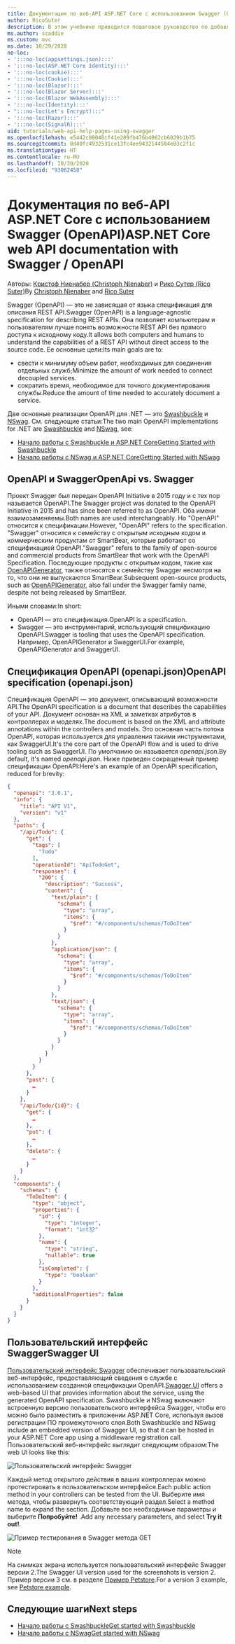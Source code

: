 ```yaml
---
title: Документация по веб-API ASP.NET Core с использованием Swagger (OpenAPI)
author: RicoSuter
description: В этом учебнике приводится пошаговое руководство по добавлению Swagger для составления документации и страниц справки к приложению веб-API.
ms.author: scaddie
ms.custom: mvc
ms.date: 10/29/2020
no-loc:
- ':::no-loc(appsettings.json):::'
- ':::no-loc(ASP.NET Core Identity):::'
- ':::no-loc(cookie):::'
- ':::no-loc(Cookie):::'
- ':::no-loc(Blazor):::'
- ':::no-loc(Blazor Server):::'
- ':::no-loc(Blazor WebAssembly):::'
- ':::no-loc(Identity):::'
- ":::no-loc(Let's Encrypt):::"
- ':::no-loc(Razor):::'
- ':::no-loc(SignalR):::'
uid: tutorials/web-api-help-pages-using-swagger
ms.openlocfilehash: e5442c88048cf41e289fb476b4082cb6029b1b75
ms.sourcegitcommit: 0d40fc4932531ce13fc4ee9432144584e03c2f1c
ms.translationtype: HT
ms.contentlocale: ru-RU
ms.lasthandoff: 10/30/2020
ms.locfileid: "93062458"
---
```

# <a name="aspnet-core-web-api-documentation-with-swagger--openapi"></a><span data-ttu-id="59495-103">Документация по веб-API ASP.NET Core с использованием Swagger (OpenAPI)</span><span class="sxs-lookup"><span data-stu-id="59495-103">ASP.NET Core web API documentation with Swagger / OpenAPI</span></span>

<span data-ttu-id="59495-104">Авторы: [Кристоф Ниенабер (Christoph Nienaber)](https://twitter.com/zuckerthoben) и [Рико Сутер (Rico Suter)](https://blog.rsuter.com/)</span><span class="sxs-lookup"><span data-stu-id="59495-104">By [Christoph Nienaber](https://twitter.com/zuckerthoben) and [Rico Suter](https://blog.rsuter.com/)</span></span>

<span data-ttu-id="59495-105">Swagger (OpenAPI) — это не зависящая от языка спецификация для описания REST API.</span><span class="sxs-lookup"><span data-stu-id="59495-105">Swagger (OpenAPI) is a language-agnostic specification for describing REST APIs.</span></span> <span data-ttu-id="59495-106">Она позволяет компьютерам и пользователям лучше понять возможности REST API без прямого доступа к исходному коду.</span><span class="sxs-lookup"><span data-stu-id="59495-106">It allows both computers and humans to understand the capabilities of a REST API without direct access to the source code.</span></span> <span data-ttu-id="59495-107">Ее основные цели:</span><span class="sxs-lookup"><span data-stu-id="59495-107">Its main goals are to:</span></span>

* <span data-ttu-id="59495-108">свести к минимуму объем работ, необходимых для соединения отдельных служб;</span><span class="sxs-lookup"><span data-stu-id="59495-108">Minimize the amount of work needed to connect decoupled services.</span></span>
* <span data-ttu-id="59495-109">сократить время, необходимое для точного документирования службы.</span><span class="sxs-lookup"><span data-stu-id="59495-109">Reduce the amount of time needed to accurately document a service.</span></span>

<span data-ttu-id="59495-110">Две основные реализации OpenAPI для .NET — это [Swashbuckle](https://github.com/domaindrivendev/Swashbuckle.AspNetCore) и [NSwag](https://github.com/RicoSuter/NSwag). См. следующие статьи:</span><span class="sxs-lookup"><span data-stu-id="59495-110">The two main OpenAPI implementations for .NET are [Swashbuckle](https://github.com/domaindrivendev/Swashbuckle.AspNetCore) and [NSwag](https://github.com/RicoSuter/NSwag), see:</span></span>

* [<span data-ttu-id="59495-111">Начало работы с Swashbuckle и ASP.NET Core</span><span class="sxs-lookup"><span data-stu-id="59495-111">Getting Started with Swashbuckle</span></span>](xref:tutorials/get-started-with-swashbuckle)
* [<span data-ttu-id="59495-112">Начало работы с NSwag и ASP.NET Core</span><span class="sxs-lookup"><span data-stu-id="59495-112">Getting Started with NSwag</span></span>](xref:tutorials/get-started-with-nswag)

## <a name="openapi-vs-swagger"></a><span data-ttu-id="59495-113">OpenAPI и Swagger</span><span class="sxs-lookup"><span data-stu-id="59495-113">OpenApi vs. Swagger</span></span>

<span data-ttu-id="59495-114">Проект Swagger был передан OpenAPI Initiative в 2015 году и с тех пор называется OpenAPI.</span><span class="sxs-lookup"><span data-stu-id="59495-114">The Swagger project was donated to the OpenAPI Initiative in 2015 and has since been referred to as OpenAPI.</span></span> <span data-ttu-id="59495-115">Оба имени взаимозаменяемы.</span><span class="sxs-lookup"><span data-stu-id="59495-115">Both names are used interchangeably.</span></span> <span data-ttu-id="59495-116">Но "OpenAPI" относится к спецификации.</span><span class="sxs-lookup"><span data-stu-id="59495-116">However, "OpenAPI" refers to the specification.</span></span> <span data-ttu-id="59495-117">"Swagger" относится к семейству с открытым исходным кодом и коммерческим продуктам от SmartBear, которые работают со спецификацией OpenAPI.</span><span class="sxs-lookup"><span data-stu-id="59495-117">"Swagger" refers to the family of open-source and commercial products from SmartBear that work with the OpenAPI Specification.</span></span> <span data-ttu-id="59495-118">Последующие продукты с открытым кодом, такие как [OpenAPIGenerator](https://github.com/OpenAPITools/openapi-generator), также относятся к семейству Swagger несмотря на то, что они не выпускаются SmartBear.</span><span class="sxs-lookup"><span data-stu-id="59495-118">Subsequent open-source products, such as [OpenAPIGenerator](https://github.com/OpenAPITools/openapi-generator), also fall under the Swagger family name, despite not being released by SmartBear.</span></span>

<span data-ttu-id="59495-119">Иными словами:</span><span class="sxs-lookup"><span data-stu-id="59495-119">In short:</span></span>

* <span data-ttu-id="59495-120">OpenAPI — это спецификация.</span><span class="sxs-lookup"><span data-stu-id="59495-120">OpenAPI is a specification.</span></span>
* <span data-ttu-id="59495-121">Swagger — это инструментарий, использующий спецификацию OpenAPI.</span><span class="sxs-lookup"><span data-stu-id="59495-121">Swagger is tooling that uses the OpenAPI specification.</span></span> <span data-ttu-id="59495-122">Например, OpenAPIGenerator и SwaggerUI.</span><span class="sxs-lookup"><span data-stu-id="59495-122">For example, OpenAPIGenerator and SwaggerUI.</span></span>

## <a name="openapi-specification-openapijson"></a><span data-ttu-id="59495-123">Спецификация OpenAPI (openapi.json)</span><span class="sxs-lookup"><span data-stu-id="59495-123">OpenAPI specification (openapi.json)</span></span>

<span data-ttu-id="59495-124">Спецификация OpenAPI — это документ, описывающий возможности API.</span><span class="sxs-lookup"><span data-stu-id="59495-124">The OpenAPI specification is a document that describes the capabilities of your API.</span></span> <span data-ttu-id="59495-125">Документ основан на XML и заметках атрибутов в контроллерах и моделях.</span><span class="sxs-lookup"><span data-stu-id="59495-125">The document is based on the XML and attribute annotations within the controllers and models.</span></span> <span data-ttu-id="59495-126">Это основная часть потока OpenAPI, которая используется для управления такими инструментами, как SwaggerUI.</span><span class="sxs-lookup"><span data-stu-id="59495-126">It's the core part of the OpenAPI flow and is used to drive tooling such as SwaggerUI.</span></span> <span data-ttu-id="59495-127">По умолчанию он называется *openapi.json*.</span><span class="sxs-lookup"><span data-stu-id="59495-127">By default, it's named *openapi.json*.</span></span> <span data-ttu-id="59495-128">Ниже приведен сокращенный пример спецификации OpenAPI:</span><span class="sxs-lookup"><span data-stu-id="59495-128">Here's an example of an OpenAPI specification, reduced for brevity:</span></span>

```json
{
  "openapi": "3.0.1",
  "info": {
    "title": "API V1",
    "version": "v1"
  },
  "paths": {
    "/api/Todo": {
      "get": {
        "tags": [
          "Todo"
        ],
        "operationId": "ApiTodoGet",
        "responses": {
          "200": {
            "description": "Success",
            "content": {
              "text/plain": {
                "schema": {
                  "type": "array",
                  "items": {
                    "$ref": "#/components/schemas/ToDoItem"
                  }
                }
              },
              "application/json": {
                "schema": {
                  "type": "array",
                  "items": {
                    "$ref": "#/components/schemas/ToDoItem"
                  }
                }
              },
              "text/json": {
                "schema": {
                  "type": "array",
                  "items": {
                    "$ref": "#/components/schemas/ToDoItem"
                  }
                }
              }
            }
          }
        }
      },
      "post": {
        …
      }
    },
    "/api/Todo/{id}": {
      "get": {
        …
      },
      "put": {
        …
      },
      "delete": {
        …
      }
    }
  },
  "components": {
    "schemas": {
      "ToDoItem": {
        "type": "object",
        "properties": {
          "id": {
            "type": "integer",
            "format": "int32"
          },
          "name": {
            "type": "string",
            "nullable": true
          },
          "isCompleted": {
            "type": "boolean"
          }
        },
        "additionalProperties": false
      }
    }
  }
}
```

## <a name="swagger-ui"></a><span data-ttu-id="59495-129">Пользовательский интерфейс Swagger</span><span class="sxs-lookup"><span data-stu-id="59495-129">Swagger UI</span></span>

<span data-ttu-id="59495-130">[Пользовательский интерфейс Swagger](https://swagger.io/swagger-ui/) обеспечивает пользовательский веб-интерфейс, предоставляющий сведения о службе с использованием созданной спецификации OpenAPI.</span><span class="sxs-lookup"><span data-stu-id="59495-130">[Swagger UI](https://swagger.io/swagger-ui/) offers a web-based UI that provides information about the service, using the generated OpenAPI specification.</span></span> <span data-ttu-id="59495-131">Swashbuckle и NSwag включают встроенную версию пользовательского интерфейса Swagger, чтобы его можно было разместить в приложении ASP.NET Core, используя вызов регистрации ПО промежуточного слоя.</span><span class="sxs-lookup"><span data-stu-id="59495-131">Both Swashbuckle and NSwag include an embedded version of Swagger UI, so that it can be hosted in your ASP.NET Core app using a middleware registration call.</span></span> <span data-ttu-id="59495-132">Пользовательский веб-интерфейс выглядит следующим образом:</span><span class="sxs-lookup"><span data-stu-id="59495-132">The web UI looks like this:</span></span>

![Пользовательский интерфейс Swagger](web-api-help-pages-using-swagger/_static/swagger-ui.png)

<span data-ttu-id="59495-134">Каждый метод открытого действия в ваших контроллерах можно протестировать в пользовательском интерфейсе.</span><span class="sxs-lookup"><span data-stu-id="59495-134">Each public action method in your controllers can be tested from the UI.</span></span> <span data-ttu-id="59495-135">Выберите имя метода, чтобы развернуть соответствующий раздел.</span><span class="sxs-lookup"><span data-stu-id="59495-135">Select a method name to expand the section.</span></span> <span data-ttu-id="59495-136">Добавьте все необходимые параметры и выберите **Попробуйте!** .</span><span class="sxs-lookup"><span data-stu-id="59495-136">Add any necessary parameters, and select **Try it out!**.</span></span>

![Пример тестирования в Swagger метода GET](web-api-help-pages-using-swagger/_static/get-try-it-out.png)

> [!NOTE]
> <span data-ttu-id="59495-138">На снимках экрана используется пользовательский интерфейс Swagger версии 2.</span><span class="sxs-lookup"><span data-stu-id="59495-138">The Swagger UI version used for the screenshots is version 2.</span></span> <span data-ttu-id="59495-139">Пример версии 3 см. в разделе [Пример Petstore](https://petstore.swagger.io/).</span><span class="sxs-lookup"><span data-stu-id="59495-139">For a version 3 example, see [Petstore example](https://petstore.swagger.io/).</span></span>

## <a name="next-steps"></a><span data-ttu-id="59495-140">Следующие шаги</span><span class="sxs-lookup"><span data-stu-id="59495-140">Next steps</span></span>

* [<span data-ttu-id="59495-141">Начало работы с Swashbuckle</span><span class="sxs-lookup"><span data-stu-id="59495-141">Get started with Swashbuckle</span></span>](xref:tutorials/get-started-with-swashbuckle)
* [<span data-ttu-id="59495-142">Начало работы с NSwag</span><span class="sxs-lookup"><span data-stu-id="59495-142">Get started with NSwag</span></span>](xref:tutorials/get-started-with-nswag)
